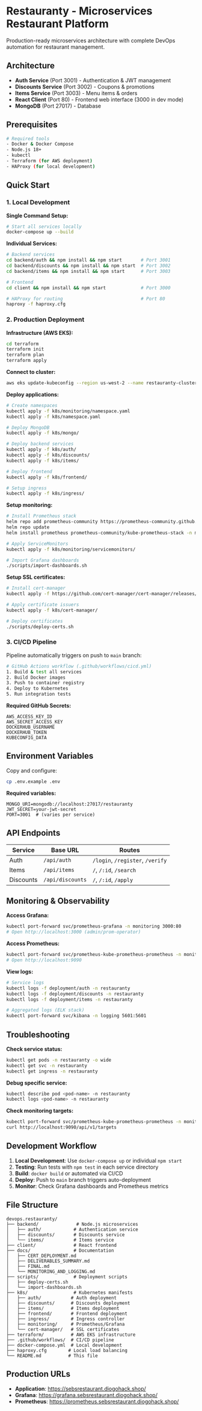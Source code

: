 # Restauranty - Microservices Restaurant Platform

Production-ready microservices architecture with complete DevOps automation for restaurant management.

## Architecture

- **Auth Service** (Port 3001) - Authentication & JWT management
- **Discounts Service** (Port 3002) - Coupons & promotions  
- **Items Service** (Port 3003) - Menu items & orders
- **React Client** (Port 80) - Frontend web interface (3000 in dev mode)
- **MongoDB** (Port 27017) - Database

## Prerequisites

```bash
# Required tools
- Docker & Docker Compose
- Node.js 18+
- kubectl
- Terraform (for AWS deployment)
- HAProxy (for local development)
```

## Quick Start

### 1. Local Development

**Single Command Setup:**
```bash
# Start all services locally
docker-compose up --build
```

**Individual Services:**
```bash
# Backend services
cd backend/auth && npm install && npm start       # Port 3001
cd backend/discounts && npm install && npm start  # Port 3002  
cd backend/items && npm install && npm start      # Port 3003

# Frontend
cd client && npm install && npm start             # Port 3000

# HAProxy for routing                             # Port 80
haproxy -f haproxy.cfg
```

### 2. Production Deployment

**Infrastructure (AWS EKS):**
```bash
cd terraform
terraform init
terraform plan
terraform apply
```

**Connect to cluster:**
```bash
aws eks update-kubeconfig --region us-west-2 --name restauranty-cluster
```

**Deploy applications:**
```bash
# Create namespaces
kubectl apply -f k8s/monitoring/namespace.yaml
kubectl apply -f k8s/namespace.yaml

# Deploy MongoDB
kubectl apply -f k8s/mongo/

# Deploy backend services
kubectl apply -f k8s/auth/
kubectl apply -f k8s/discounts/
kubectl apply -f k8s/items/

# Deploy frontend
kubectl apply -f k8s/frontend/

# Setup ingress
kubectl apply -f k8s/ingress/
```

**Setup monitoring:**
```bash
# Install Prometheus stack
helm repo add prometheus-community https://prometheus-community.github.io/helm-charts
helm repo update
helm install prometheus prometheus-community/kube-prometheus-stack -n monitoring

# Apply ServiceMonitors
kubectl apply -f k8s/monitoring/servicemonitors/

# Import Grafana dashboards
./scripts/import-dashboards.sh
```

**Setup SSL certificates:**
```bash
# Install cert-manager
kubectl apply -f https://github.com/cert-manager/cert-manager/releases/download/v1.12.0/cert-manager.yaml

# Apply certificate issuers
kubectl apply -f k8s/cert-manager/

# Deploy certificates
./scripts/deploy-certs.sh
```

### 3. CI/CD Pipeline

Pipeline automatically triggers on push to `main` branch:

```bash
# GitHub Actions workflow (.github/workflows/cicd.yml)
1. Build & test all services
2. Build Docker images  
3. Push to container registry
4. Deploy to Kubernetes
5. Run integration tests
```

**Required GitHub Secrets:**
```
AWS_ACCESS_KEY_ID
AWS_SECRET_ACCESS_KEY  
DOCKERHUB_USERNAME
DOCKERHUB_TOKEN
KUBECONFIG_DATA
```

## Environment Variables

Copy and configure:
```bash
cp .env.example .env
```

**Required variables:**
```
MONGO_URI=mongodb://localhost:27017/restauranty
JWT_SECRET=your-jwt-secret
PORT=3001  # (varies per service)
```

## API Endpoints

| Service | Base URL | Routes |
|---------|----------|--------|
| Auth | `/api/auth` | `/login`, `/register`, `/verify` |
| Items | `/api/items` | `/`, `/:id`, `/search` |
| Discounts | `/api/discounts` | `/`, `/:id`, `/apply` |

## Monitoring & Observability

**Access Grafana:**
```bash
kubectl port-forward svc/prometheus-grafana -n monitoring 3000:80
# Open http://localhost:3000 (admin/prom-operator)
```

**Access Prometheus:**
```bash
kubectl port-forward svc/prometheus-kube-prometheus-prometheus -n monitoring 9090:9090
# Open http://localhost:9090
```

**View logs:**
```bash
# Service logs
kubectl logs -f deployment/auth -n restauranty
kubectl logs -f deployment/discounts -n restauranty  
kubectl logs -f deployment/items -n restauranty

# Aggregated logs (ELK stack)
kubectl port-forward svc/kibana -n logging 5601:5601
```

## Troubleshooting

**Check service status:**
```bash
kubectl get pods -n restauranty -o wide
kubectl get svc -n restauranty
kubectl get ingress -n restauranty
```

**Debug specific service:**
```bash
kubectl describe pod <pod-name> -n restauranty
kubectl logs <pod-name> -n restauranty
```

**Check monitoring targets:**
```bash
kubectl port-forward svc/prometheus-kube-prometheus-prometheus -n monitoring 9090:9090
curl http://localhost:9090/api/v1/targets
```

## Development Workflow

1. **Local Development**: Use `docker-compose up` or individual `npm start`
2. **Testing**: Run tests with `npm test` in each service directory
3. **Build**: `docker build` or automated via CI/CD
4. **Deploy**: Push to `main` branch triggers auto-deployment
5. **Monitor**: Check Grafana dashboards and Prometheus metrics

## File Structure

```
devops.restauranty/
├── backend/              # Node.js microservices
│   ├── auth/            # Authentication service
│   ├── discounts/       # Discounts service  
│   └── items/           # Items service
├── client/              # React frontend
├── docs/                # Documentation
│   ├── CERT_DEPLOYMENT.md
│   ├── DELIVERABLES_SUMMARY.md
│   ├── FINAL.md
│   └── MONITORING_AND_LOGGING.md
├── scripts/             # Deployment scripts
│   ├── deploy-certs.sh
│   └── import-dashboards.sh
├── k8s/                 # Kubernetes manifests
│   ├── auth/           # Auth deployment
│   ├── discounts/      # Discounts deployment
│   ├── items/          # Items deployment
│   ├── frontend/       # Frontend deployment
│   ├── ingress/        # Ingress controller
│   ├── monitoring/     # Prometheus/Grafana
│   └── cert-manager/   # SSL certificates
├── terraform/          # AWS EKS infrastructure
├── .github/workflows/  # CI/CD pipeline
├── docker-compose.yml  # Local development
├── haproxy.cfg        # Local load balancing
└── README.md          # This file
```

## Production URLs

- **Application**: https://sebsrestaurant.diogohack.shop/
- **Grafana**: https://grafana.sebsrestaurant.diogohack.shop/
- **Prometheus**: https://prometheus.sebsrestaurant.diogohack.shop/
